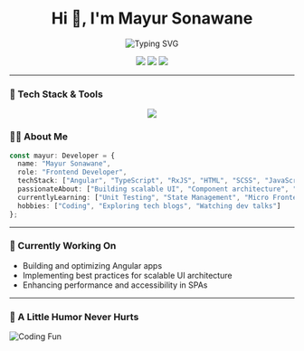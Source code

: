 <h1 align="center">Hi 👋, I'm Mayur Sonawane</h1>

<p align="center">
  <img src="https://readme-typing-svg.herokuapp.com?font=Fira+Code&size=24&pause=1000&color=0F74BD&center=true&vCenter=true&width=435&lines=Angular+Developer;TypeScript+Enthusiast;Clean+Code+Advocate;Always+Learning+New+Tech" alt="Typing SVG" />
</p>

<p align="center">
  <a href="mailto:mgsonawane2480@gmail.com"><img src="https://img.shields.io/badge/Email-Contact-red?style=for-the-badge&logo=gmail" /></a>
  <a href="[https://www.linkedin.com/in/mayur-sonawane](https://www.linkedin.com/in/mayur-sonawane-9051722b7/)" target="_blank"><img src="https://img.shields.io/badge/LinkedIn-Connect-blue?style=for-the-badge&logo=linkedin" /></a>
  <a href="https://github.com/mayursonawane1"><img src="https://img.shields.io/badge/GitHub-Follow-black?style=for-the-badge&logo=github" /></a>
</p>

---
### 🔧 Tech Stack & Tools
<p align="center"> <img src="https://skillicons.dev/icons?i=angular,typescript,javascript,html,css,bootstrap,tailwind,git,github,vscode,figma" /> </p>

### 🧑‍💻 About Me

```ts
const mayur: Developer = {
  name: "Mayur Sonawane",
  role: "Frontend Developer",
  techStack: ["Angular", "TypeScript", "RxJS", "HTML", "SCSS", "JavaScript"],
  passionateAbout: ["Building scalable UI", "Component architecture", "UX improvements"],
  currentlyLearning: ["Unit Testing", "State Management", "Micro Frontends"],
  hobbies: ["Coding", "Exploring tech blogs", "Watching dev talks"]
};

```
---

### 🌱 Currently Working On

- Building and optimizing Angular apps
- Implementing best practices for scalable UI architecture
- Enhancing performance and accessibility in SPAs
---
### 🤪 A Little Humor Never Hurts

![Coding Fun](https://giphy.com/gifs/PizzaNinjas-programmer-pizza-ninjas-pizzaninjas-78XCFBGOlS6keY1Bil)


